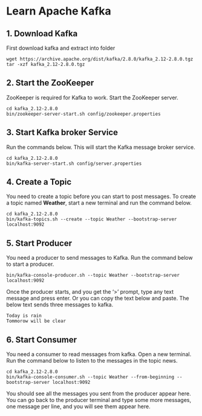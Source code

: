 # Learn Apache Kafka
## 1. Download Kafka
First download kafka and extract into folder
```
wget https://archive.apache.org/dist/kafka/2.8.0/kafka_2.12-2.8.0.tgz
tar -xzf kafka_2.12-2.8.0.tgz
```

## 2. Start the ZooKeeper
ZooKeeper is required for Kafka to work. Start the ZooKeeper server.
```
cd kafka_2.12-2.8.0
bin/zookeeper-server-start.sh config/zookeeper.properties
```

## 3. Start Kafka broker Service
Run the commands below. This will start the Kafka message broker service.
```
cd kafka_2.12-2.8.0
bin/kafka-server-start.sh config/server.properties
```

## 4. Create a Topic
You need to create a topic before you can start to post messages.
To create a topic named **Weather**, start a new terminal and run the command below.
```
cd kafka_2.12-2.8.0
bin/kafka-topics.sh --create --topic Weather --bootstrap-server localhost:9092
```

## 5. Start Producer
You need a producer to send messages to Kafka. Run the command below to start a producer.
```
bin/kafka-console-producer.sh --topic Weather --bootstrap-server localhost:9092
```
Once the producer starts, and you get the ‘>’ prompt, type any text message and press enter. Or you can copy the text below and paste. The below text sends three messages to kafka.
```
Today is rain
Tommorow will be clear
```

## 6. Start Consumer
You need a consumer to read messages from kafka. Open a new terminal.
Run the command below to listen to the messages in the topic news.
```
cd kafka_2.12-2.8.0
bin/kafka-console-consumer.sh --topic Weather --from-beginning --bootstrap-server localhost:9092
```
You should see all the messages you sent from the producer appear here.
You can go back to the producer terminal and type some more messages, one message per line, and you will see them appear here.
